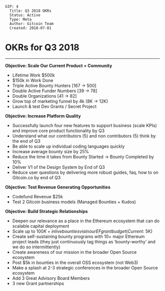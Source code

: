     GIP: 4
      Title: Q3 2018 OKRs
      Status: Active
      Type: Meta
      Author: Gitcoin Team
      Created: 2018-07-01

# OKRs for Q3 2018
------------


**Objective: Scale Our Current Product + Community**
- Lifetime Work $500k
- $150k in Work Done
- Triple Active Bounty Hunters [167 → 500]
- Double Active Funder Numbers [39 → 78]
- Double Organizations [41 → 82]
- Grow top of marketing funnel by 4k (8K → 12K) 
- Launch & test Dev Grants / Secret Project

**Objective: Increase Platform Quality**
- Successfully launch four new features to support business (scale KPIs) and improve core product functionality by Q3
- Understand what our contributors (5) and non contributors (5) think by the end of Q3  
- Be able to scale up individual coding languages quickly
- Increase average bounty size by 25%
- Reduce the time it takes from Bounty Started → Bounty Completed by 10%
- Deliver V1 of the Design System by End of Q3
- Reduce user questions by delivering more robust guides, faq, how to on Gitcoin.co by end of Q3

**Objective: Test Revenue Generating Opportunities** 
- Codefund Revenue $25k
- Test 2 Gitcoin business models (Managed Bounties + Kudos)

**Objective: Build Strategic Relationships**
- Deepen our relevance as a place in the Ethereum ecosystem that can do scalable capital deployment
- Scale up to $100K+ in live bounties via in our EF grant budget (Current: ~$5K) 
- Create self-sustaining bounty programs with 10+ major Ethereum project leads (they just continuously tag things as ‘bounty-worthy’ and we do so intermittently)  
- Create awareness of our mission in the broader Open Source ecosystem
- Post $5k in bounties in the overall OSS ecosystem (not Web3)  
- Make a splash at 2-3 strategic conferences in the broader Open Source ecosystem 
- Add 3 Great Advisory Board Members
- 3 new Grant partnerships
